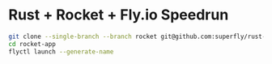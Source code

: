 # Rust + Rocket + Fly.io Speedrun

```sh
git clone --single-branch --branch rocket git@github.com:superfly/rust-templates.git rocket-app
cd rocket-app
flyctl launch --generate-name
```
